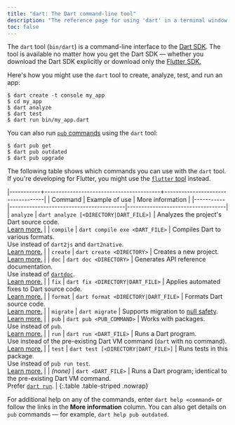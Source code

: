 ```yaml
---
title: "dart: The Dart command-line tool"
description: "The reference page for using 'dart' in a terminal window."
toc: false
---
```


The `dart` tool (`bin/dart`)
is a command-line interface to the [Dart SDK](/tools/sdk).
The tool is available no matter how you get the Dart SDK —
whether you download the Dart SDK explicitly or download only
the [Flutter SDK.]({{site.flutter}})

Here's how you might use the `dart` tool
to create, analyze, test, and run an app:

```terminal
$ dart create -t console my_app
$ cd my_app
$ dart analyze
$ dart test
$ dart run bin/my_app.dart
```

You can also run [`pub` commands][pub] using the `dart` tool:

```terminal
$ dart pub get
$ dart pub outdated
$ dart pub upgrade
```

The following table shows which commands you can use with the `dart` tool.
If you're developing for Flutter,
you might use the [`flutter` tool][] instead.

[`flutter` tool]: {{site.flutter-docs}}/reference/flutter-cli

|-----------+-----------------------------------------+-----------------------------------|
| Command   | Example of use                          | More information                  |
|-----------|-----------------------------------------|-----------------------------------|
| `analyze` | `dart analyze [<DIRECTORY|DART_FILE>]`  | Analyzes the project's Dart source code.<br>[Learn more.][analyze] |
| `compile` | `dart compile exe <DART_FILE>`          | Compiles Dart to various formats.<br>Use instead of `dart2js` and `dart2native`.<br>[Learn more.][compile] | 
| `create`  | `dart create <DIRECTORY>`               | Creates a new project.<br>[Learn more.][create] | 
| `doc`     | `dart doc <DIRECTORY>`                  | Generates API reference documentation.<br>Use instead of [`dartdoc`][].<br>[Learn more.][doc] |
| `fix`     | `dart fix <DIRECTORY|DART_FILE>`        | Applies automated fixes to Dart source code.<br>[Learn more.][fix] | 
| `format`  | `dart format <DIRECTORY|DART_FILE>`     | Formats Dart source code.<br>[Learn more.][format] |
| `migrate` | `dart migrate`                          | Supports migration to [null safety][].<br>[Learn more.][migrate] |
| `pub`     | `dart pub <PUB_COMMAND>`                | Works with packages.<br>Use instead of `pub`.<br>[Learn more.][pub] | 
| `run`     | `dart run <DART_FILE>`                  | Runs a Dart program. <br>Use instead of the pre-existing Dart VM command (`dart` with no command).<br>[Learn more.][run] | 
| `test`    | `dart test [<DIRECTORY|DART_FILE>]`     | Runs tests in this package.<br>Use instead of `pub run test`.<br>[Learn more.][test] |
| _(none)_  | `dart <DART_FILE>`                      | Runs a Dart program; identical to the pre-existing Dart VM command.<br>Prefer [`dart run`][run]. |
{:.table .table-striped .nowrap}

[analyze]: /tools/dart-analyze
[compile]: /tools/dart-compile
[create]: /tools/dart-create
[doc]: /tools/dart-doc
[fix]: /tools/dart-fix
[format]: /tools/dart-format
[pub]: /tools/pub/cmd
[run]: /tools/dart-run
[test]: /tools/dart-test
[migrate]: /null-safety/migration-guide#migration-tool

For additional help on any of the commands, enter `dart help <command>`
or follow the links in the **More information** column.
You can also get details on `pub` commands — for example,
`dart help pub outdated`.

[`dartdoc`]: {{site.pub-pkg}}/dartdoc
[null safety]: /null-safety
